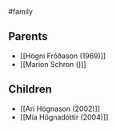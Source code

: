 #family

## Parents
- [[Högni Fróðason (1969)]]
- [[Marion Schron ()]]

## Children
- [[Ari Högnason (2002)]]
- [[Mía Högnadóttir (2004)]]


